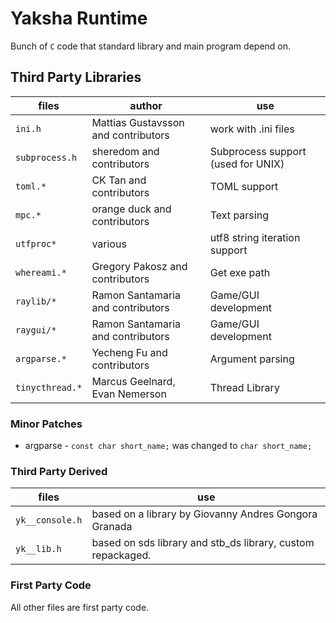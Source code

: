 # Yaksha Runtime

Bunch of `C` code that standard library and main program depend on.

## Third Party Libraries

| files           | author                              | use                                |
|-----------------|-------------------------------------|------------------------------------|
| `ini.h`         | Mattias Gustavsson and contributors | work with .ini files               |
| `subprocess.h`  | sheredom and contributors           | Subprocess support (used for UNIX) |
| `toml.*`        | CK Tan and contributors             | TOML support                       |
| `mpc.*`         | orange duck and contributors        | Text parsing                       |
| `utfproc*`      | various                             | utf8 string iteration support      |
| `whereami.*`    | Gregory Pakosz and contributors     | Get exe path                       |
| `raylib/*`      | Ramon Santamaria and contributors   | Game/GUI development               |
| `raygui/*`      | Ramon Santamaria and contributors   | Game/GUI development               |
| `argparse.*`    | Yecheng Fu and contributors         | Argument parsing                   |
| `tinycthread.*` | Marcus Geelnard, Evan Nemerson      | Thread Library                     |

### Minor Patches

* argparse - `const char short_name;` was changed to `char short_name;`

### Third Party Derived

| files           | use                                                         |
|-----------------|-------------------------------------------------------------|
| `yk__console.h` | based on a library by Giovanny Andres Gongora Granada       |
| `yk__lib.h`     | based on sds library and stb_ds library, custom repackaged. |

### First Party Code

All other files are first party code.
